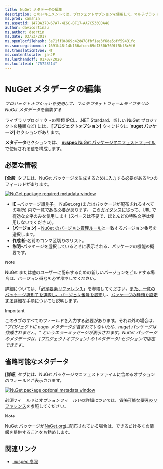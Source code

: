 ```yaml
---
title: NuGet メタデータの編集
description: このドキュメントでは、プロジェクトオプションを使用して、マルチプラットフォームライブラリの NuGet メタデータを編集する方法について説明します。 必須のメタデータと省略可能なメタデータの両方について説明します。
ms.prod: xamarin
ms.assetid: 147BA370-67A7-4E6C-BF17-AA7C536C0A48
author: davidortinau
ms.author: daortin
ms.date: 03/23/2017
ms.openlocfilehash: 5e71ff86869c42d478fbf1ee3f6de5bff59431fc
ms.sourcegitcommit: 4691b48f14b166afcec69d1350b769ff5bf8c9f6
ms.translationtype: MT
ms.contentlocale: ja-JP
ms.lasthandoff: 01/08/2020
ms.locfileid: "75728214"
---
```

# <a name="editing-nuget-metadata"></a>NuGet メタデータの編集

_プロジェクトオプションを使用して、マルチプラットフォームライブラリの NuGet メタデータを編集する_

ライブラリプロジェクトの種類 (PCL、.NET Standard、新しい NuGet プロジェクトの種類など) には、 **[プロジェクトオプション]** ウィンドウに **[nuget パッケージ]** セクションがあります。

**メタデータ**セクションでは、 [ **nuspec** NuGet パッケージマニフェストファイル](https://docs.microsoft.com/nuget/create-packages/creating-a-package#the-role-and-structure-of-the-nuspec-file)で使用される値を構成します。

## <a name="required-information"></a>必要な情報

**[全般**] タブには、NuGet パッケージを生成するために入力する必要がある4つのフィールドがあります。

[![](metadata-images/metadata-general-sml.png "NuGet package required metadata window")](metadata-images/metadata-general.png#lightbox)

- **ID** –パッケージ識別子。 NuGet.org (またはパッケージが配布されるすべての場所) 内で一意である必要があります。 この[ガイダンス](https://docs.microsoft.com/nuget/create-packages/creating-a-package#choosing-a-unique-package-identifier-and-setting-the-version-number)に従って、URL で有効な文字のみを使用します (スペースは不要で、ほとんどの特殊文字は使用しないでください)。
- **[バージョン]** – [NuGet のバージョン管理ルール](https://docs.microsoft.com/nuget/create-packages/dependency-versions)と一致するバージョン番号を選択します。
- **作成者**–名前のコンマ区切りのリスト。
- **説明**–パッケージを選択しているときに表示される、パッケージの機能の概要です。

> [!NOTE]
> NuGet または他のユーザーに配布するための新しいバージョンをビルドする場合は、バージョン番号を必ず増やしてください。

詳細については、「[必須要素リファレンス](https://docs.microsoft.com/nuget/schema/nuspec#required-metadata-elements)」を参照してください。[また、一意のパッケージ識別子を選択し、バージョン番号を設定](https://docs.microsoft.com/nuget/create-packages/creating-a-package#choosing-a-unique-package-identifier-and-setting-the-version-number)し、[パッケージの種類を設定する](https://docs.microsoft.com/nuget/create-packages/creating-a-package#setting-a-package-type)詳細な手順についても説明します。

> [!IMPORTANT]
> このタブのすべてのフィールドを入力する必要があります。それ以外の場合は、 _"プロジェクトに nuget メタデータが含まれていないため、nuget パッケージは作成されません。" というエラーメッセージが表示されます。NuGet パッケージのメタデータは、[プロジェクトオプション] の [メタデータ] セクションで指定できます_。

## <a name="optional-metadata"></a>省略可能なメタデータ

**[詳細]** タブには、NuGet パッケージマニフェストファイルに含めるオプションのフィールドが表示されます。

[![](metadata-images/metadata-detail-sml.png "NuGet package optional metadata window")](metadata-images/metadata-detail.png#lightbox)

必須フィールドとオプションフィールドの詳細については、[省略可能な要素のリファレンス](https://docs.microsoft.com/nuget/schema/nuspec#optional-metadata-elements)を参照してください。

> [!NOTE]
> NuGet パッケージが[NuGet.org](https://www.nuget.org)に配布されている場合は、できるだけ多くの情報を提供することをお勧めします。

## <a name="related-links"></a>関連リンク

- [.nuspec 参照](https://docs.microsoft.com/nuget/schema/nuspec#general-form-and-schema)
